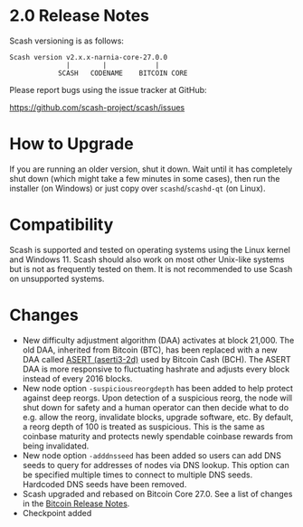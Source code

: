 2.0 Release Notes
==================

Scash versioning is as follows:
```
Scash version v2.x.x-narnia-core-27.0.0
              |        |            |
            SCASH   CODENAME    BITCOIN CORE
```

Please report bugs using the issue tracker at GitHub:

  <https://github.com/scash-project/scash/issues>

How to Upgrade
==============

If you are running an older version, shut it down. Wait until it has completely
shut down (which might take a few minutes in some cases), then run the
installer (on Windows) or just copy over `scashd`/`scashd-qt` (on Linux).

Compatibility
==============

Scash is supported and tested on operating systems using the Linux kernel and Windows 11.
Scash should also work on most other Unix-like systems but is not as frequently tested
on them.  It is not recommended to use Scash on unsupported systems.

Changes
=======
- New difficulty adjustment algorithm (DAA) activates at block 21,000. The old DAA, inherited from Bitcoin (BTC), has been replaced with a new DAA called [ASERT (aserti3-2d)](https://reference.cash/protocol/forks/2020-11-15-asert) used by Bitcoin Cash (BCH). The ASERT DAA is more responsive to fluctuating hashrate and adjusts every block instead of every 2016 blocks.
- New node option `-suspiciousreorgdepth` has been added to help protect against deep reorgs. Upon detection of a suspicious reorg, the node will shut down for safety and a human operator can then decide what to do e.g. allow the reorg, invalidate blocks, upgrade software, etc. By default, a reorg depth of 100 is treated as suspicious. This is the same as coinbase maturity and protects newly spendable coinbase rewards from being invalidated.
- New node option `-adddnsseed` has been added so users can add DNS seeds to query for addresses of nodes via DNS lookup. This option can be specified multiple times to connect to multiple DNS seeds. Hardcoded DNS seeds have been removed.
- Scash upgraded and rebased on Bitcoin Core 27.0. See a list of changes in the [Bitcoin Release Notes](https://github.com/bitcoin/bitcoin/blob/master/doc/release-notes/release-notes-27.0.md).
- Checkpoint added
